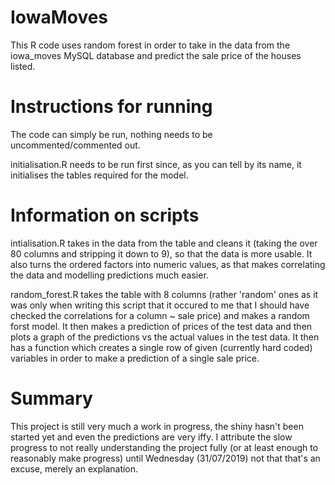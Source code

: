 # IowaMoves
This R code uses random forest in order to take in the data from the iowa_moves MySQL database and predict the sale price of the houses listed.

# Instructions for running
The code can simply be run, nothing needs to be uncommented/commented out.

initialisation.R needs to be run first since, as you can tell by its name, it initialises the tables required for the model. 

# Information on scripts
intialisation.R takes in the data from the table and cleans it (taking the over 80 columns and stripping it down to 9), so that the data is more usable. It also turns the ordered factors into numeric values, as that makes correlating the data and modelling predictions much easier. 

random_forest.R takes the table with 8 columns (rather 'random' ones as it was only when writing this script that it occured to me that I should have checked the correlations for a column ~ sale price) and makes a random forst model. It then makes a prediction of prices of the test data and then plots a graph of the predictions vs the actual values in the test data.
It then has a function which creates a single row of given (currently hard coded) variables in order to make a prediction of a single sale price.

# Summary
This project is still very much a work in progress, the shiny hasn't been started yet and even the predictions are very iffy. I attribute the slow progress to not really understanding the project fully (or at least enough to reasonably make progress) until Wednesday (31/07/2019) not that that's an excuse, merely an explanation.

